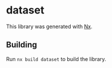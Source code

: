 # dataset

This library was generated with [Nx](https://nx.dev).

## Building

Run `nx build dataset` to build the library.
